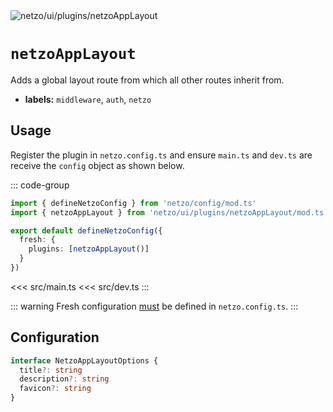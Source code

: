 <img src="https://raw.githubusercontent.com/netzo/netzo/main/assets/plugins/netzoAppLayout.svg" alt="netzo/ui/plugins/netzoAppLayout" class="mb-5 w-75px">

# `netzoAppLayout`

Adds a global layout route from which all other routes inherit from.

- **labels:** `middleware`, `auth`, `netzo`

## Usage

Register the plugin in `netzo.config.ts` and ensure `main.ts` and `dev.ts` are receive the `config` object as shown below.

::: code-group
```ts [netzo.config.ts]
import { defineNetzoConfig } from 'netzo/config/mod.ts'
import { netzoAppLayout } from 'netzo/ui/plugins/netzoAppLayout/mod.ts'

export default defineNetzoConfig({
  fresh: {
    plugins: [netzoAppLayout()]
  }
})
```
<<< src/main.ts
<<< src/dev.ts
:::

::: warning Fresh configuration [must](https://fresh.deno.dev/docs/concepts/ahead-of-time-builds#migrating-existing-projects-with-plugins) be defined in `netzo.config.ts`.
:::

## Configuration

```ts
interface NetzoAppLayoutOptions {
  title?: string
  description?: string
  favicon?: string
}
```
